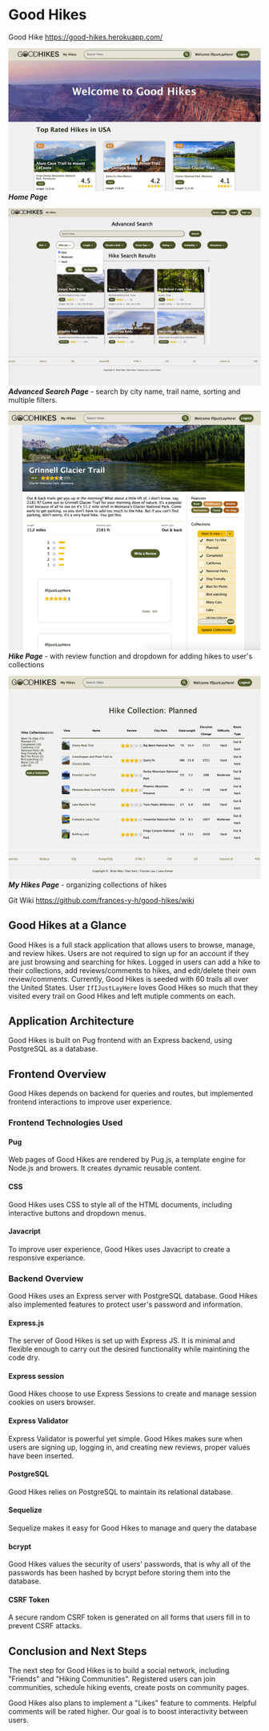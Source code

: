 # Good Hikes

Good Hike https://good-hikes.herokuapp.com/

![alt text](public/images/readme/homepage.png) **_Home Page_**

![alt text](public/images/readme/search-page.png) **_Advanced Search Page_** - search by city name, trail name, sorting and multiple filters.

![alt text](public/images/readme/hikepage.png) **_Hike Page_** - with review function and dropdown for adding hikes to user's collections

![alt text](public/images/readme/collection-page.png) **_My Hikes Page_** - organizing collections of hikes

Git Wiki https://github.com/frances-y-h/good-hikes/wiki

## Good Hikes at a Glance

Good Hikes is a full stack application that allows users to browse, manage, and review hikes. Users are not required to sign up for an account if they are just browsing and searching for hikes. Logged in users can add a hike to their collections, add reviews/comments to hikes, and edit/delete their own review/comments. Currently, Good Hikes is seeded with 60 trails all over the United States. User `IfIJustLayHere` loves Good Hikes so much that they visited every trail on Good Hikes and left mutiple comments on each.

## Application Architecture

Good Hikes is built on Pug frontend with an Express backend, using PostgreSQL as a database.

## Frontend Overview

Good Hikes depends on backend for queries and routes, but implemented frontend interactions to improve user experience.

### Frontend Technologies Used

#### Pug

Web pages of Good Hikes are rendered by Pug.js, a template engine for Node.js and browers. It creates dynamic reusable content.

#### CSS

Good Hikes uses CSS to style all of the HTML documents, including interactive buttons and dropdown menus.

#### Javacript

To improve user experience, Good Hikes uses Javacript to create a responsive experiance.

### Backend Overview

Good Hikes uses an Express server with PostgreSQL database. Good Hikes also implemented features to protect user's password and information.

#### Express.js

The server of Good Hikes is set up with Express JS. It is minimal and flexible enough to carry out the desired functionality while maintining the code dry.

#### Express session

Good Hikes choose to use Express Sessions to create and manage session cookies on users browser.

#### Express Validator

Express Validator is powerful yet simple. Good Hikes makes sure when users are signing up, logging in, and creating new reviews, proper values have been inserted.

#### PostgreSQL

Good Hikes relies on PostgreSQL to maintain its relational database.

#### Sequelize

Sequelize makes it easy for Good Hikes to manage and query the database

#### bcrypt

Good Hikes values the security of users' passwords, that is why all of the passwords has been hashed by bcrypt before storing them into the database.

#### CSRF Token

A secure random CSRF token is generated on all forms that users fill in to prevent CSRF attacks.

## Conclusion and Next Steps

The next step for Good Hikes is to build a social network, including "Friends" and "Hiking Communities". Registered users can join communities, schedule hiking events, create posts on community pages.

Good Hikes also plans to implement a "Likes" feature to comments. Helpful comments will be rated higher. Our goal is to boost interactivity between users.
